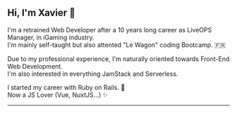
## Hi, I'm Xavier :wave:

I'm a retrained Web Developer after a 10 years long career as LiveOPS Manager, in iGaming industry. <br/>
I'm mainly self-taught but also attented "Le Wagon" coding Bootcamp. :fr: <br/>

Due to my professional experience, I'm naturally oriented towards Front-End Web Development. </br>
I'm also interested in everything JamStack and Serverless. </br>

I started my career with Ruby on Rails. :gem: <br/>
Now a JS Lover (Vue, NuxtJS...) :sparkles: <br/>

----
